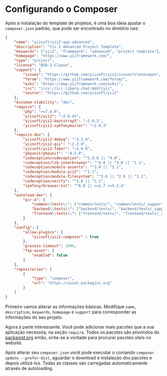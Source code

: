 Configurando o Composer
=======================

Após a instalação do template de projetos, é uma boa ideia ajustar o `composer.json` padrão, que pode ser encontrado 
no diretório raiz:


```json
{
    "name": "yiisoft/yii2-app-advanced",
    "description": "Yii 2 Advanced Project Template",
    "keywords": ["yii2", "framework", "advanced", "project template"],
    "homepage": "https://www.yiiframework.com/",
    "type": "project",
    "license": "BSD-3-Clause",
    "support": {
        "issues": "https://github.com/yiisoft/yii2/issues?state=open",
        "forum": "https://www.yiiframework.com/forum/",
        "wiki": "https://www.yiiframework.com/wiki/",
        "irc": "ircs://irc.libera.chat:6697/yii",
        "source": "https://github.com/yiisoft/yii2"
    },
    "minimum-stability": "dev",
    "require": {
        "php": ">=7.4.0",
        "yiisoft/yii2": "~2.0.45",
        "yiisoft/yii2-bootstrap5": "~2.0.2",
        "yiisoft/yii2-symfonymailer": "~2.0.3"
    },
    "require-dev": {
        "yiisoft/yii2-debug": "~2.1.0",
        "yiisoft/yii2-gii": "~2.2.0",
        "yiisoft/yii2-faker": "~2.0.0",
        "phpunit/phpunit": "~9.5.0",
        "codeception/codeception": "^5.0.0 || ^4.0",
        "codeception/lib-innerbrowser": "^4.0 || ^3.0 || ^1.1",
        "codeception/module-asserts": "^3.0 || ^1.1",
        "codeception/module-yii2": "^1.1",
        "codeception/module-filesystem": "^3.0 || ^2.0 || ^1.1",
        "codeception/verify": "^3.0 || ^2.2",
        "symfony/browser-kit": "^6.0 || >=2.7 <=4.2.4"
    },
    "autoload-dev": {
        "psr-4": {
            "common\\tests\\": ["common/tests/", "common/tests/_support"],
            "backend\\tests\\": ["backend/tests/", "backend/tests/_support"],
            "frontend\\tests\\": ["frontend/tests/", "frontend/tests/_support"]
        }
    },
    "config": {
        "allow-plugins": {
            "yiisoft/yii2-composer" : true
        },
        "process-timeout": 1800,
        "fxp-asset": {
            "enabled": false
        }
    },
    "repositories": [
        {
            "type": "composer",
            "url": "https://asset-packagist.org"
        }
    ]
}
```

Primeiro vamos alterar as informações básicas. Modifique `name`, `description`, `keywords`, `homepage` e `support` 
para corresponder as informações do seu projeto.

Agora a parte interessante. Você pode adicionar mais pacotes que a sua aplicação necessita, na seção `require`.
Todos os pacotes são provindos do [packagist.org](https://packagist.org/) então, sinta-se a vontade para procurar 
pacotes úteis no website.

Após alterar seu `composer.json` você pode executar o comando `composer update --prefer-dist`, aguardar o download e 
instalação dos pacotes e depois utilizá-los. Todas as classes são carregadas automaticamente através de autoloading. 
